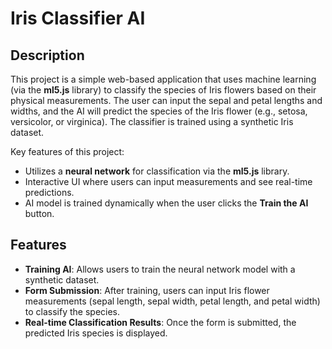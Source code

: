 # Iris Classifier AI

## Description

This project is a simple web-based application that uses machine learning (via the **ml5.js** library) to classify the species of Iris flowers based on their physical measurements. The user can input the sepal and petal lengths and widths, and the AI will predict the species of the Iris flower (e.g., setosa, versicolor, or virginica). The classifier is trained using a synthetic Iris dataset.

Key features of this project:
- Utilizes a **neural network** for classification via the **ml5.js** library.
- Interactive UI where users can input measurements and see real-time predictions.
- AI model is trained dynamically when the user clicks the **Train the AI** button.

## Features
- **Training AI**: Allows users to train the neural network model with a synthetic dataset.
- **Form Submission**: After training, users can input Iris flower measurements (sepal length, sepal width, petal length, and petal width) to classify the species.
- **Real-time Classification Results**: Once the form is submitted, the predicted Iris species is displayed.

